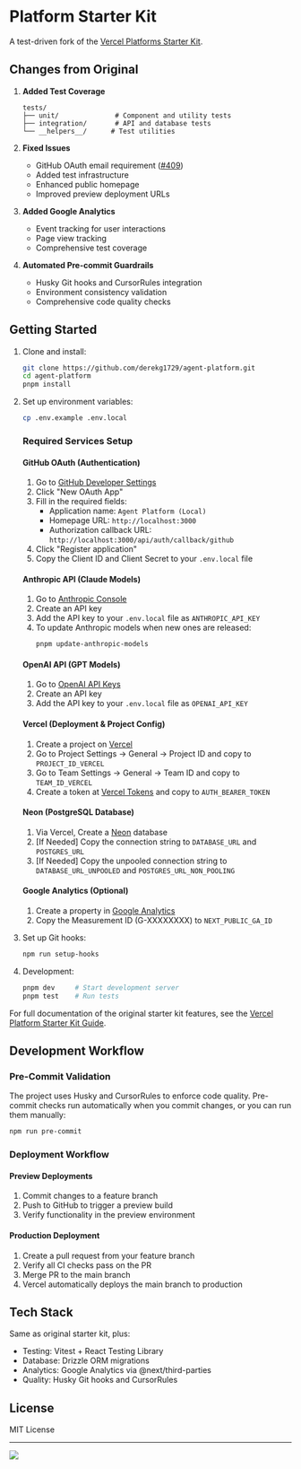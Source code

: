 # Platform Starter Kit

A test-driven fork of the [Vercel Platforms Starter Kit](https://vercel.com/guides/nextjs-multi-tenant-application).

## Changes from Original

1. **Added Test Coverage**
   ```
   tests/
   ├── unit/              # Component and utility tests
   ├── integration/       # API and database tests
   └── __helpers__/      # Test utilities
   ```

2. **Fixed Issues**
   - GitHub OAuth email requirement ([#409](https://github.com/vercel/platforms/issues/409))
   - Added test infrastructure
   - Enhanced public homepage
   - Improved preview deployment URLs

3. **Added Google Analytics**
   - Event tracking for user interactions
   - Page view tracking
   - Comprehensive test coverage

4. **Automated Pre-commit Guardrails**
   - Husky Git hooks and CursorRules integration
   - Environment consistency validation
   - Comprehensive code quality checks

## Getting Started

1. Clone and install:
   ```bash
   git clone https://github.com/derekg1729/agent-platform.git
   cd agent-platform
   pnpm install
   ```

2. Set up environment variables:

   ```bash
   cp .env.example .env.local
   ```

   ### Required Services Setup

   #### GitHub OAuth (Authentication)
   1. Go to [GitHub Developer Settings](https://github.com/settings/developers)
   2. Click "New OAuth App"
   3. Fill in the required fields:
      - Application name: `Agent Platform (Local)`
      - Homepage URL: `http://localhost:3000`
      - Authorization callback URL: `http://localhost:3000/api/auth/callback/github`
   4. Click "Register application"
   5. Copy the Client ID and Client Secret to your `.env.local` file

   #### Anthropic API (Claude Models)
   1. Go to [Anthropic Console](https://console.anthropic.com/keys)
   2. Create an API key
   3. Add the API key to your `.env.local` file as `ANTHROPIC_API_KEY`
   4. To update Anthropic models when new ones are released:
      ```bash
      pnpm update-anthropic-models
      ```

   #### OpenAI API (GPT Models)
   1. Go to [OpenAI API Keys](https://platform.openai.com/api-keys)
   2. Create an API key
   3. Add the API key to your `.env.local` file as `OPENAI_API_KEY`

   #### Vercel (Deployment & Project Config)
   1. Create a project on [Vercel](https://vercel.com/new)
   2. Go to Project Settings → General → Project ID and copy to `PROJECT_ID_VERCEL`
   3. Go to Team Settings → General → Team ID and copy to `TEAM_ID_VERCEL`
   4. Create a token at [Vercel Tokens](https://vercel.com/account/tokens) and copy to `AUTH_BEARER_TOKEN`

   #### Neon (PostgreSQL Database)
   1. Via Vercel, Create a [Neon](https://neon.tech/) database
   2. [If Needed] Copy the connection string to `DATABASE_URL` and `POSTGRES_URL`
   3. [If Needed] Copy the unpooled connection string to `DATABASE_URL_UNPOOLED` and `POSTGRES_URL_NON_POOLING`

   #### Google Analytics (Optional)
   1. Create a property in [Google Analytics](https://analytics.google.com/)
   2. Copy the Measurement ID (G-XXXXXXXX) to `NEXT_PUBLIC_GA_ID`

3. Set up Git hooks:
   ```bash
   npm run setup-hooks
   ```

4. Development:
   ```bash
   pnpm dev     # Start development server
   pnpm test    # Run tests
   ```

For full documentation of the original starter kit features, see the [Vercel Platform Starter Kit Guide](https://vercel.com/guides/nextjs-multi-tenant-application).

## Development Workflow

### Pre-Commit Validation

The project uses Husky and CursorRules to enforce code quality. Pre-commit checks run automatically when you commit changes, or you can run them manually:

```bash
npm run pre-commit
```

### Deployment Workflow

#### Preview Deployments
1. Commit changes to a feature branch
2. Push to GitHub to trigger a preview build
3. Verify functionality in the preview environment

#### Production Deployment
1. Create a pull request from your feature branch
2. Verify all CI checks pass on the PR
3. Merge PR to the main branch
4. Vercel automatically deploys the main branch to production

## Tech Stack

Same as original starter kit, plus:
- Testing: Vitest + React Testing Library
- Database: Drizzle ORM migrations
- Analytics: Google Analytics via @next/third-parties
- Quality: Husky Git hooks and CursorRules

## License

MIT License

---

<a aria-label="Vercel logo" href="https://vercel.com">
  <img src="https://badgen.net/badge/icon/Made%20by%20Vercel?icon=zeit&label&color=black&labelColor=black">
</a>
